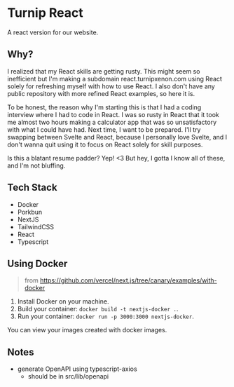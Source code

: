 # Turnip React

A react version for our website.

## Why?

I realized that my React skills are getting rusty. This might seem so inefficient but I'm making a subdomain react.turnipxenon.com using React solely for refreshing myself with how to use React. I also don't have any public repository with more refined React examples, so here it is.

To be honest, the reason why I'm starting this is that I had a coding interview where I had to code in React. I was so rusty in React that it took me almost two hours making a calculator app that was so unsatisfactory with what I could have had. Next time, I want to be prepared. I'll try swapping between Svelte and React, because I personally love Svelte, and I don't wanna quit using it to focus on React solely for skill purposes.

Is this a blatant resume padder? Yep! <3 But hey, I gotta I know all of these, and I'm not bluffing.

## Tech Stack

- Docker
- Porkbun
- NextJS
- TailwindCSS
- React
- Typescript

## Using Docker

> from https://github.com/vercel/next.js/tree/canary/examples/with-docker

1. Install Docker on your machine.
2. Build your container: `docker build -t nextjs-docker .`.
3. Run your container: `docker run -p 3000:3000 nextjs-docker`.

You can view your images created with docker images.

## Notes

- generate OpenAPI using typescript-axios
  - should be in src/lib/openapi
